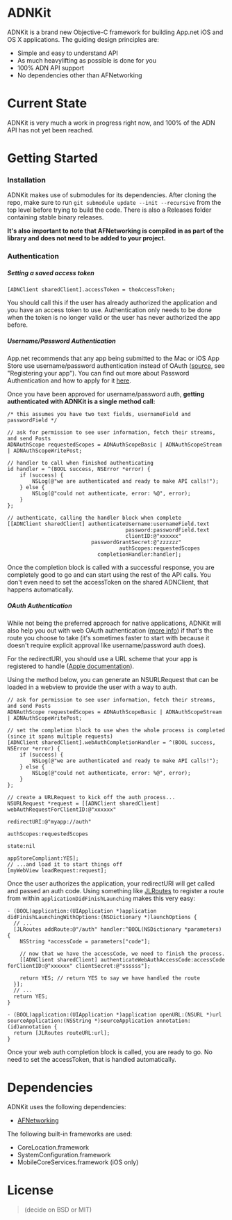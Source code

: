 ADNKit
======

ADNKit is a brand new Objective-C framework for building App.net iOS and OS X applications. The guiding design principles are:
* Simple and easy to understand API
* As much heavylifting as possible is done for you
* 100% ADN API support
* No dependencies other than AFNetworking

# Current State
ADNKit is very much a work in progress right now, and 100% of the ADN API has not yet been reached.

# Getting Started
### Installation
ADNKit makes use of submodules for its dependencies. After cloning the repo, make sure to run `git submodule update --init --recursive` from the top level before trying to build the code. There is also a Releases folder containing stable binary releases.

**It's also important to note that AFNetworking is compiled in as part of the library and does not need to be added to your project.**

### Authentication

##### Setting a saved access token
```objc
[ADNClient sharedClient].accessToken = theAccessToken;
```

You should call this if the user has already authorized the application and you have an access token to use. Authentication only needs to be done when the token is no longer valid or the user has never authorized the app before.

##### Username/Password Authentication

App.net recommends that any app being submitted to the Mac or iOS App Store use username/password authentication instead of OAuth ([source](http://developers.app.net), see "Registering your app"). You can find out more about Password Authentication and how to apply for it [here](http://developers.app.net/docs/authentication/flows/password/).

Once you have been approved for username/password auth, **getting authenticated with ADNKit is a single method call:**

```objc
/* this assumes you have two text fields, usernameField and passwordField */

// ask for permission to see user information, fetch their streams, and send Posts
ADNAuthScope requestedScopes = ADNAuthScopeBasic | ADNAuthScopeStream | ADNAuthScopeWritePost;

// handler to call when finished authenticating
id handler = ^(BOOL success, NSError *error) {
	if (success) {
		NSLog(@"we are authenticated and ready to make API calls!");
	} else {
		NSLog(@"could not authenticate, error: %@", error);
	}
};

// authenticate, calling the handler block when complete
[[ADNClient sharedClient] authenticateUsername:usernameField.text
									  password:passwordField.text
									  clientID:@"xxxxxx"
						   passwordGrantSecret:@"zzzzzz"
						         	authScopes:requestedScopes
						     completionHandler:handler];
```

Once the completion block is called with a successful response, you are completely good to go and can start using the rest of the API calls. You don't even need to set the accessToken on the shared ADNClient, that happens automatically.

##### OAuth Authentication

While not being the preferred approach for native applications, ADNKit will also help you out with web OAuth authentication ([more info](http://developers.app.net/docs/authentication/flows/web/)) if that's the route you choose to take (it's sometimes faster to start with because it doesn't require explicit approval like username/password auth does).

For the redirectURI, you should use a URL scheme that your app is registered to handle ([Apple documentation](http://developer.apple.com/library/ios/#documentation/iphone/conceptual/iphoneosprogrammingguide/AdvancedAppTricks/AdvancedAppTricks.html#//apple_ref/doc/uid/TP40007072-CH7-SW50)).

Using the method below, you can generate an NSURLRequest that can be loaded in a webview to provide the user with a way to auth.
```objc
// ask for permission to see user information, fetch their streams, and send Posts
ADNAuthScope requestedScopes = ADNAuthScopeBasic | ADNAuthScopeStream | ADNAuthScopeWritePost;

// set the completion block to use when the whole process is completed (since it spans multiple requests)
[ADNClient sharedClient].webAuthCompletionHandler = ^(BOOL success, NSError *error) {
	if (success) {
		NSLog(@"we are authenticated and ready to make API calls!");
	} else {
		NSLog(@"could not authenticate, error: %@", error);
	}
};

// create a URLRequest to kick off the auth process...
NSURLRequest *request = [[ADNClient sharedClient] webAuthRequestForClientID:@"xxxxxx"
														        redirectURI:@"myapp://auth"
													             authScopes:requestedScopes
													                  state:nil
												          appStoreCompliant:YES];
// ...and load it to start things off
[myWebView loadRequest:request];
```

Once the user authorizes the application, your redirectURI will get called and passed an auth code. Using something like [JLRoutes](https://github.com/joeldev/JLRoutes) to register a route from within `applicationDidFinishLaunching` makes this very easy:

```objc
- (BOOL)application:(UIApplication *)application didFinishLaunchingWithOptions:(NSDictionary *)launchOptions {
  // ...
  [JLRoutes addRoute:@"/auth" handler:^BOOL(NSDictionary *parameters) {
    NSString *accessCode = parameters["code"];
    
	// now that we have the accessCode, we need to finish the process.
	[[ADNClient sharedClient] authenticateWebAuthAccessCode:accessCode forClientID:@"xxxxxx" clientSecret:@"ssssss"];

    return YES; // return YES to say we have handled the route
  }];
  // ...
  return YES;
}

- (BOOL)application:(UIApplication *)application openURL:(NSURL *)url sourceApplication:(NSString *)sourceApplication annotation:(id)annotation {
  return [JLRoutes routeURL:url];
}

```

Once your web auth completion block is called, you are ready to go. No need to set the accessToken, that is handled automatically.

# Dependencies
ADNKit uses the following dependencies:
* [AFNetworking](https://github.com/AFNetworking/AFNetworking)

The following built-in frameworks are used:
* CoreLocation.framework
* SystemConfiguration.framework
* MobileCoreServices.framework (iOS only)

# License
> (decide on BSD or MIT)
